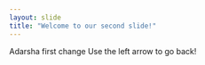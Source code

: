 ```yaml
---
layout: slide
title: "Welcome to our second slide!"
---
```

Adarsha first change 
Use the left arrow to go back!

